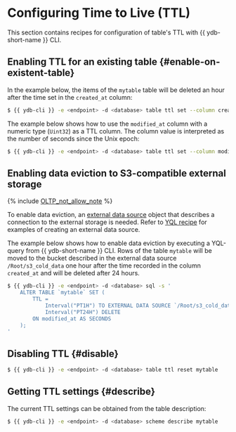 # Configuring Time to Live (TTL)

This section contains recipes for configuration of table's TTL with {{ ydb-short-name }} CLI.

## Enabling TTL for an existing table {#enable-on-existent-table}

In the example below, the items of the `mytable` table will be deleted an hour after the time set in the `created_at` column:

```bash
$ {{ ydb-cli }} -e <endpoint> -d <database> table ttl set --column created_at --expire-after 3600 mytable
```

The example below shows how to use the `modified_at` column with a numeric type (`Uint32`) as a TTL column. The column value is interpreted as the number of seconds since the Unix epoch:

```bash
$ {{ ydb-cli }} -e <endpoint> -d <database> table ttl set --column modified_at --expire-after 3600 --unit seconds mytable
```

## Enabling data eviction to S3-compatible external storage

{% include [OLTP_not_allow_note](../../_includes/not_allow_for_oltp_note.md) %}

To enable data eviction, an [external data source](../../concepts/datamodel/external_data_source.md) object that describes a connection to the external storage is needed. Refer to [YQL recipe](../../yql/reference/recipes/ttl.md#enable-tiering-on-existing-tables) for examples of creating an external data source.

The example below shows how to enable data eviction by executing a YQL-query from {{ ydb-short-name }} CLI. Rows of the table `mytable` will be moved to the bucket described in the external data source `/Root/s3_cold_data` one hour after the time recorded in the column `created_at` and will be deleted after 24 hours.

```bash
$ {{ ydb-cli }} -e <endpoint> -d <database> sql -s '
    ALTER TABLE `mytable` SET (
        TTL =
            Interval("PT1H") TO EXTERNAL DATA SOURCE `/Root/s3_cold_data`,
            Interval("PT24H") DELETE
        ON modified_at AS SECONDS
    );
'
```

## Disabling TTL {#disable}

```bash
$ {{ ydb-cli }} -e <endpoint> -d <database> table ttl reset mytable
```

## Getting TTL settings {#describe}

The current TTL settings can be obtained from the table description:

```bash
$ {{ ydb-cli }} -e <endpoint> -d <database> scheme describe mytable
```

